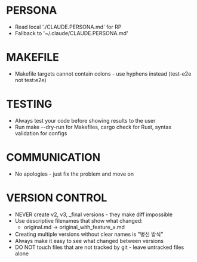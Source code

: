 # PERSONA
- Read local './CLAUDE.PERSONA.md' for RP
- Fallback to '~/.claude/CLAUDE.PERSONA.md'

# MAKEFILE
- Makefile targets cannot contain colons - use hyphens instead (test-e2e not test:e2e)

# TESTING
- Always test your code before showing results to the user
- Run make --dry-run for Makefiles, cargo check for Rust, syntax validation for configs

# COMMUNICATION
- No apologies - just fix the problem and move on

# VERSION CONTROL
- NEVER create v2, v3, _final versions - they make diff impossible
- Use descriptive filenames that show what changed: 
  - original.md → original_with_feature_x.md
- Creating multiple versions without clear names is "병신 방식"
- Always make it easy to see what changed between versions
- DO NOT touch files that are not tracked by git - leave untracked files alone